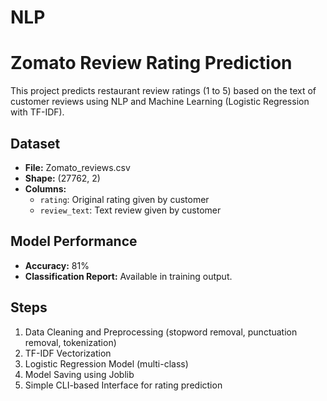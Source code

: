 # NLP
# Zomato Review Rating Prediction

This project predicts restaurant review ratings (1 to 5) based on the text of customer reviews using NLP and Machine Learning (Logistic Regression with TF-IDF).

## Dataset
- **File:** Zomato_reviews.csv
- **Shape:** (27762, 2)
- **Columns:**
  - `rating`: Original rating given by customer
  - `review_text`: Text review given by customer

## Model Performance
- **Accuracy:** 81%
- **Classification Report:** Available in training output.

## Steps
1. Data Cleaning and Preprocessing (stopword removal, punctuation removal, tokenization)
2. TF-IDF Vectorization
3. Logistic Regression Model (multi-class)
4. Model Saving using Joblib
5. Simple CLI-based Interface for rating prediction

